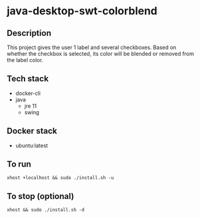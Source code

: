 # java-desktop-swt-colorblend

## Description
This project gives the user 1 label
and several checkboxes. Based on whether
the checkbox is selected, its color will
be blended or removed from the label color.

## Tech stack
- docker-cli
- java
  - jre 11
  - swing

## Docker stack
- ubuntu:latest

## To run
```xhost +localhost && sudo ./install.sh -u```

## To stop (optional)
```xhost && sudo ./install.sh -d```

